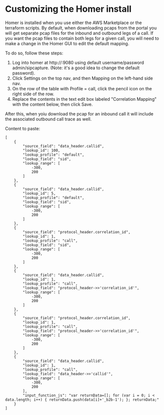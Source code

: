# Customizing the Homer install

Homer is installed when you use either the AWS Marketplace or the terraform scripts.  By default, when downloading pcaps from the portal you will get separate pcap files for the inbound and outbound legs of a call.  If you want the pcap files to contain both legs for a given call, you will need to make a change in the Homer GUI to edit the default mapping.  

To do so, follow these steps:

1. Log into homer at http://<public-ip>:9080 using default username/password admin/sipcapture. (Note: it's a good idea to change the default password).
1. Click Settings on the top nav, and then Mapping on the left-hand side nav.
1. On the row of the table with Profile = call, click the pencil icon on the right side of the row.
1. Replace the contents in the text edit box labeled "Correlation Mapping" with the content below, then click Save.

After this, when yoiu download the pcap for an inbound call it will include the associated outbound call trace as well.

Content to paste:
```
[
    {
        "source_field": "data_header.callid",
        "lookup_id": 100,
        "lookup_profile": "default",
        "lookup_field": "sid",
        "lookup_range": [
            -300,
            200
        ]
    },
    {
        "source_field": "data_header.callid",
        "lookup_id": 5,
        "lookup_profile": "default",
        "lookup_field": "sid",
        "lookup_range": [
            -300,
            200
        ]
    },
    {
        "source_field": "protocol_header.correlation_id",
        "lookup_id": 1,
        "lookup_profile": "call",
        "lookup_field": "sid",
        "lookup_range": [
            -300,
            200
        ]
    },
    {
        "source_field": "data_header.callid",
        "lookup_id": 1,
        "lookup_profile": "call",
        "lookup_field": "protocol_header->>'correlation_id'",
        "lookup_range": [
            -300,
            200
        ]
    },
    {
        "source_field": "protocol_header.correlation_id",
        "lookup_id": 1,
        "lookup_profile": "call",
        "lookup_field": "protocol_header->>'correlation_id'",
        "lookup_range": [
            -300,
            200
        ]
    },
    {
        "source_field": "data_header.callid",
        "lookup_id": 1,
        "lookup_profile": "call",
        "lookup_field": "data_header->>'callid'",
        "lookup_range": [
            -300,
            200
        ],
        "input_function_js": "var returnData=[]; for (var i = 0; i < data.length; i++) { returnData.push(data[i]+'_b2b-1'); }; returnData;"
    }
]
```